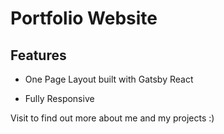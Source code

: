 # Portfolio Website


## Features

* One Page Layout built with Gatsby React

* Fully Responsive

Visit to find out more about me and my projects :)